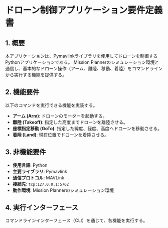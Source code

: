 # ドローン制御アプリケーション要件定義書

## 1. 概要

本アプリケーションは、Pymavlinkライブラリを使用してドローンを制御するPythonアプリケーションである。
Mission Plannerのシミュレーション環境と通信し、基本的なドローン操作（アーム、離陸、移動、着陸）をコマンドラインから実行する機能を提供する。

## 2. 機能要件

以下のコマンドを実行できる機能を実装する。

*   **アーム (Arm)**: ドローンのモーターを起動する。
*   **離陸 (Takeoff)**: 指定した高度までドローンを離陸させる。
*   **座標指定移動 (GoTo)**: 指定した緯度、経度、高度へドローンを移動させる。
*   **着陸 (Land)**: 現在位置でドローンを着陸させる。

## 3. 非機能要件

*   **使用言語**: Python
*   **主要ライブラリ**: Pymavlink
*   **通信プロトコル**: MAVLink
*   **接続先**: `tcp:127.0.0.1:5762`
*   **動作環境**: Mission Plannerのシミュレーション環境

## 4. 実行インターフェース

コマンドラインインターフェース（CLI）を通じて、各機能を実行する。
